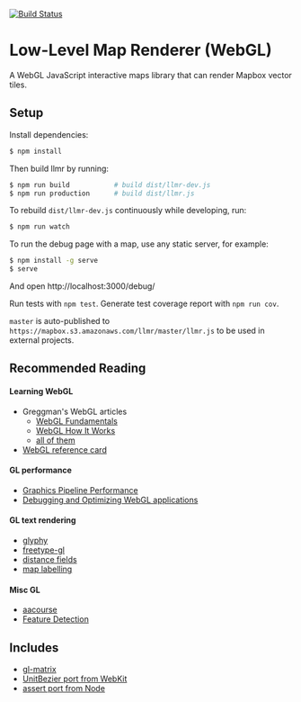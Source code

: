 [![Build Status](https://magnum.travis-ci.com/mapbox/llmr.svg?token=6EjGQXFuGMFRr7mgpjEj&branch=master)](https://magnum.travis-ci.com/mapbox/llmr)

# Low-Level Map Renderer (WebGL)

A WebGL JavaScript interactive maps library that can render Mapbox vector tiles.

## Setup

Install dependencies:

```bash
$ npm install
```

Then build llmr by running:

```bash
$ npm run build           # build dist/llmr-dev.js
$ npm run production      # build dist/llmr.js
```

To rebuild `dist/llmr-dev.js` continuously while developing, run:

```bash
$ npm run watch
```

To run the debug page with a map, use any static server, for example:

```bash
$ npm install -g serve
$ serve
```

And open http://localhost:3000/debug/

Run tests with `npm test`. Generate test coverage report with `npm run cov`.

`master` is auto-published to `https://mapbox.s3.amazonaws.com/llmr/master/llmr.js` to be used in external projects.

## Recommended Reading

#### Learning WebGL

- Greggman's WebGL articles
    - [WebGL Fundamentals](http://greggman.github.io/webgl-fundamentals/webgl/lessons/webgl-fundamentals.html)
    - [WebGL How It Works](http://greggman.github.io/webgl-fundamentals/webgl/lessons/webgl-how-it-works.html)
    - [all of them](http://greggman.github.io/webgl-fundamentals/)
- [WebGL reference card](http://www.khronos.org/files/webgl/webgl-reference-card-1_0.pdf)

#### GL performance

- [Graphics Pipeline Performance](http://http.developer.nvidia.com/GPUGems/gpugems_ch28.html)
- [Debugging and Optimizing WebGL applications](https://docs.google.com/presentation/d/12AGAUmElB0oOBgbEEBfhABkIMCL3CUX7kdAPLuwZ964)

#### GL text rendering

- [glyphy](https://code.google.com/p/glyphy/)
- [freetype-gl](https://code.google.com/p/freetype-gl/)
- [distance fields](http://bytewrangler.blogspot.com/2011/10/signed-distance-fields.html)
- [map labelling](http://i11www.iti.uni-karlsruhe.de/~awolff/map-labeling/bibliography/maplab_date.html)

#### Misc GL

- [aacourse](http://iryoku.com/aacourse/)
- [Feature Detection](http://www.browserleaks.com/webgl)


## Includes

- [gl-matrix](https://github.com/toji/gl-matrix)
- [UnitBezier port from WebKit](js/lib/unitbezier.js)
- [assert port from Node](js/util/assert.js)
